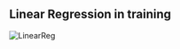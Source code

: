 ## Linear Regression in training
![LinearReg](https://user-images.githubusercontent.com/86847564/143281799-575b292b-b68d-4dad-bb19-ba290360a172.gif)
